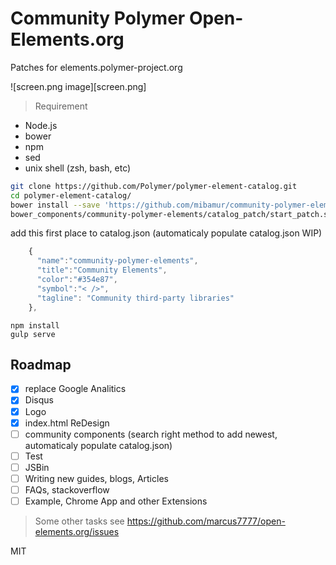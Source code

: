 # Community Polymer Open-Elements.org

Patches for elements.polymer-project.org


![screen.png image][screen.png]

> Requirement
- Node.js
- bower 
- npm
- sed
- unix shell (zsh, bash, etc)

```sh
git clone https://github.com/Polymer/polymer-element-catalog.git
cd polymer-element-catalog/
bower install --save 'https://github.com/mibamur/community-polymer-elements.git#master'
bower_components/community-polymer-elements/catalog_patch/start_patch.sh
```

add this first place to catalog.json (automaticaly populate catalog.json WIP)
```js
    {
      "name":"community-polymer-elements",
      "title":"Community Elements",
      "color":"#354e87",
      "symbol":"< />",
      "tagline": "Community third-party libraries"
    },
```

```
npm install
gulp serve
```

## Roadmap

 - [x] replace Google Analitics
 - [x] Disqus
 - [x] Logo
 - [x] index.html ReDesign
 - [ ] community components (search right method to add newest, automaticaly populate catalog.json)
 - [ ] Test
 - [ ] JSBin
 - [ ] Writing new guides, blogs, Articles
 - [ ] FAQs, stackoverflow
 - [ ] Example, Chrome App and other Extensions

> Some other tasks see https://github.com/marcus7777/open-elements.org/issues

MIT
